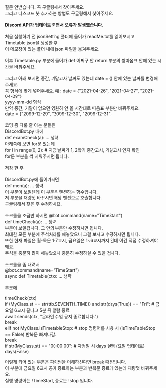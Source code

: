 질문 안받습니다. 꼭 구글링해서 찾아주세요.<br>
그리고 디스코드 봇 추가하는 방법도 구글링해서 찾아주세요.
<br><br>
**Discord API가 업데이트 되면서 오류가 발생했습니다.**
<br><br>
처음 실행하기 전 jsonSetting 폴더에 들어가 readMe.txt를 읽어보시고 Timetable.json을 생성한 후<br>
이 메모장이 있는 폴더 내에 json 파일을 옮겨주세요.
<br><br>
이후 Timetable.py 부분에 들어가 def 어쩌구 안 return 부분의 쌍따옴표 안에 있는 시간을 바꿔주세요.
<br><br>
그리고 아래 보시면 중간, 기말고사 날짜도 있는데 date = {} 안에 있는 날짜를 변경해주세요.<br>
꼭 형식에 맞게 넣어주세요. 예 : date = {"2021-04-26", "2021-04-27", "2021-04-28"}<br>
yyyy-mm-dd 형식<br>
만약 중간, 기말이 없으면 영원히 안 올 시간대로 따옴표 부분만 바꿔주세요.<br>
date = {"2099-12-29", "2099-12-30", "2099-12-31"}
<br><br>
코딩 좀 다룰 줄 아는 분들은<br>
DiscordBot.py 내에<br>
def examCheck(a): ... 생략<br>
아래쪽에 보면 for문 있는데<br>
for i in range(0, 2):  # 지금 날짜가 1, 2학기 중간고시, 기말고시 인지 확인<br>
for문 부분을 싹 지워주시면 됩니다.
<br><br>
저장 한 후
<br><br>
DiscordBot.py에 들어가시면<br>
def men(a): ... 생략<br>
이 부분이 보일텐데 이 부분은 멘션하는 함수입니다.<br>
저 부분을 재량껏 바꾸시면 해당 멘션으로 호출합니다.<br>
구글링해서 찾은 후 수정하세요.
<br><br>
 스크롤을 조금만 하시면
@bot.command(name="TimeStart")<br>
def timeCheck(a): ... 생략<br>
부분이 보일겁니다. 그 안의 부분만 수정하시면 됩니다.<br>
최대한 모든 부분에 주석처리를 해놓았으니 그걸 보시고 수정하시면 됩니다.<br>
또한 현재 파일은 월-목은 1-7교시, 금요일은 1~6교시까지 인데 이건 직접 수정하셔야 돼요.<br>
주석을 충분히 많이 해놓았으니 충분히 수정하실 수 있을 겁니다.<br>
<br>
스크롤을 좀 내려서<br>
@bot.command(name="TimeStart")<br>
async def Timetable(ctx): ... 생략
<br><br>
부분에
<br><br>
timeCheck(ctx)<br>
        if (MyClass.st == str(ttb.SEVENTH_TIME)) and str(days(True)) == "Fri":  # 금요일 6교시 끝나고 5분 뒤 알람 종료<br>
            await sends(ctx, "온라인 수업 공지 종료합니다.")<br>
            break<br>
        elif not MyClass.isTimetableStop:  # stop 명령어를 사용 시 (isTimeTableStop == False) 반복문 빠져나감.<br>
            break<br>
        if str(MyClass.st) == "00:00:00":  # 자정일 시 days 실행 (요일 업데이트)<br>
            days(False)<br>

이렇게 되어 있는 부분은 파이썬을 이해하신다면 break 때문입니다.<br>
이 부분에 금요일 6교시 공지 종료하는 부분과 반복문 종료가 있는데 재량껏 바꿔주세요.<br>
실행 명령어는 !TimeStart, 종료는 !stop 입니다.
